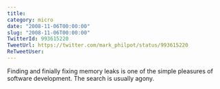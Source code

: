 ```yaml
---
title: 
category: micro
date: "2008-11-06T00:00:00"
slug: "2008-11-06T00:00:00"
TwitterId: 993615220
TweetUrl: https://twitter.com/mark_philpot/status/993615220
ReTweetUser: 
---
```


Finding and finially fixing memory leaks is one of the simple pleasures of software development. The search is usually agony.